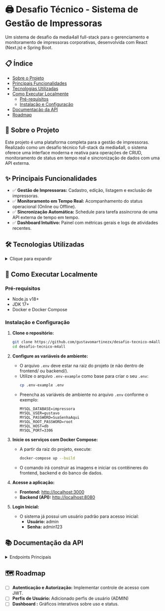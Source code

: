 # 🖨️ Desafio Técnico - Sistema de Gestão de Impressoras

Um sistema de desafio da media4all full-stack para o gerenciamento e monitoramento de impressoras corporativas, desenvolvida com React (Next.js) e Spring Boot.

## 📋 Índice

- [Sobre o Projeto](#🎯-sobre-o-projeto)
- [Principais Funcionalidades](#✨-principais-funcionalidades)
- [Tecnologias Utilizadas](#🛠️-tecnologias-utilizadas)
- [Como Executar Localmente](#🚀-como-executar-localmente)
  - [Pré-requisitos](#pré-requisitos)
  - [Instalação e Configuração](#instalação-e-configuração)
- [Documentação da API](#📚-documentação-da-api)
- [Roadmap](#🗺️-roadmap)

## 🎯 Sobre o Projeto

Este projeto é uma plataforma completa para a gestão de impressoras. Realizado como um desafio técnico full-stack da media4all, o sistema oferece uma interface moderna e reativa para operações de CRUD, monitoramento de status em tempo real e sincronização de dados com uma API externa.

## ✨ Principais Funcionalidades

- ✅ **Gestão de Impressoras:** Cadastro, edição, listagem e exclusão de impressoras.
- ✅ **Monitoramento em Tempo Real:** Acompanhamento do status operacional (Online ou Offline).
- ✅ **Sincronização Automática:** Schedule para tarefa assíncrona de uma API externa de tempo em tempo.
- ✅ **Dashboard Intuitivo:** Painel com métricas gerais e logs de atividades recentes.

## 🛠️ Tecnologias Utilizadas

<details>
<summary>Clique para expandir</summary>

### **Frontend**

- **Framework:** Next.js 14 (App Router)
- **Linguagem:** TypeScript
- **Estilização:** Tailwind CSS
- **Gerenciamento de Estado de Servidor:** TanStack Query (React Query)
- **Gerenciamento de Formulários:** React Hook Form + Zod para validação
- **Componentes UI:** shadcn/ui
- **Cliente HTTP:** Axios

### **Backend**

- **Framework:** Spring Boot 3
- **Linguagem:** Java 17+
- **Módulos Principais:** Spring Web, Spring Data JPA, Bean Validation
- **Banco de Dados:** MySQL (via Docker)
- **Comunicação HTTP:** RestTemplate / WebClient

### **DevOps & Infraestrutura**

- **Containerização:** Docker & Docker Compose

</details>

## 🚀 Como Executar Localmente

### Pré-requisitos

- Node.js v18+
- JDK 17+
- Docker e Docker Compose

### Instalação e Configuração

1.  **Clone o repositório:**

    ```sh
    git clone https://github.com/gustavomartinezx/desafio-tecnico-m4all.git
    cd desafio-tecnico-m4all
    ```

2.  **Configure as variáveis de ambiente:**

    - O arquivo `.env` deve estar na raiz do projeto (e não dentro de frontend/ ou backend/).
    - Utilize o arquivo `.env-example` como base para criar o seu `.env`:
      ```sh
      cp .env-example .env
      ```
    - Preencha as variáveis de ambiente no arquivo `.env` conforme o exemplo:
      ```env
      MYSQL_DATABASE=impressora
      MYSQL_USER=gustavo
      MYSQL_PASSWORD=SuaSenhaAqui
      MYSQL_ROOT_PASSWORD=root
      MYSQL_HOST=db
      MYSQL_PORT=3306
      ```

3.  **Inicie os serviços com Docker Compose:**

    - A partir da raiz do projeto, execute:
      ```sh
      docker-compose up --build
      ```
    - O comando irá construir as imagens e iniciar os contêineres do frontend, backend e do banco de dados.

4.  **Acesse a aplicação:**

    - **Frontend:** [http://localhost:3000](http://localhost:3000)
    - **Backend (API):** [http://localhost:8080](http://localhost:8080)

5.  **Login Inicial:**
    - O sistema já possui um usuário padrão para acesso inicial:
      - **Usuário:** admin
      - **Senha:** admin123

## 📚 Documentação da API

<details>
<summary>Endpoints Principais</summary>

| Verbo    | Rota                           | Descrição                                  |
| :------- | :----------------------------- | :----------------------------------------- |
| `POST`   | `/api/auth/login`              | Realiza o login e retorna o token JWT.     |
| `GET`    | `/api/v1/printers`             | Lista impressoras com paginação e filtros. |
| `POST`   | `/api/v1/printers`             | Cria uma nova impressora.                  |
| `GET`    | `/api/v1/printers/{id}`        | Busca uma impressora pelo ID.              |
| `PUT`    | `/api/v1/printers/{id}`        | Atualiza todos os dados da impressora.     |
| `DELETE` | `/api/v1/printers/{id}`        | Realiza a exclusão (lógica ou física).     |
| `GET`    | `/api/v1/printers/{id}/status` | Retorna o status operacional (mock).       |
| `GET`    | `/api/v1/sync/statistics`      | Retorna métricas da última sincronização.  |

</details>

## 🗺️ Roadmap

- [ ] **Autenticação e Autorização:** Implementar controle de acesso com JWT.
- [ ] **Perfis de Usuário:** Adicionado perfis de usuário (ADMIN)
- [ ] **Dashboard :** Gráficos interativos sobre uso e status.
